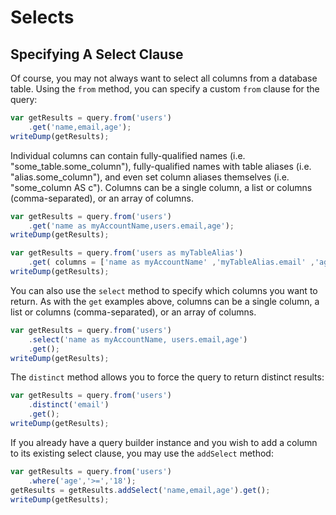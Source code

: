 # Selects

## Specifying A Select Clause

Of course, you may not always want to select all columns from a database table. Using the `from` method, you can specify a custom `from` clause for the query:

```javascript
var getResults = query.from('users')
    .get('name,email,age');
writeDump(getResults);
```

Individual columns can contain fully-qualified names \(i.e. "some\_table.some\_column"\), fully-qualified names with table aliases \(i.e. "alias.some\_column"\), and even set column aliases themselves \(i.e. "some\_column AS c"\). Columns can be a single column, a list or columns \(comma-separated\), or an array of columns.

```javascript
var getResults = query.from('users')
    .get('name as myAccountName,users.email,age');
writeDump(getResults);
```

```javascript
var getResults = query.from('users as myTableAlias')
    .get( columns = ['name as myAccountName' ,'myTableAlias.email' ,'age'], options= { datasource='myOtherDatasource'} );
writeDump(getResults);
```

You can also use the `select` method to specify which columns you want to return. As with the `get` examples above, columns can be a single column, a list or columns \(comma-separated\), or an array of columns.

```javascript
var getResults = query.from('users')
    .select('name as myAccountName, users.email,age')
    .get();
writeDump(getResults);
```

The `distinct` method allows you to force the query to return distinct results:

```javascript
var getResults = query.from('users')
    .distinct('email')
    .get();
writeDump(getResults);
```

If you already have a query builder instance and you wish to add a column to its existing select clause, you may use the `addSelect` method:

```javascript
var getResults = query.from('users')
    .where('age','>=','18');
getResults = getResults.addSelect('name,email,age').get();
writeDump(getResults);
```

